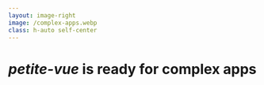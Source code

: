 ```yaml
---
layout: image-right
image: /complex-apps.webp
class: h-auto self-center
---
```


# _petite-vue_ is ready for complex apps
